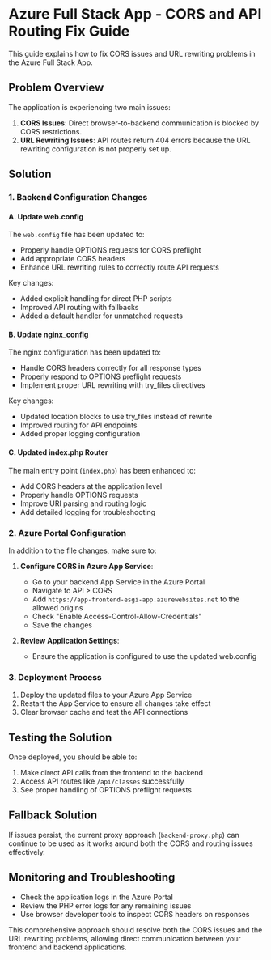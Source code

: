# Azure Full Stack App - CORS and API Routing Fix Guide

This guide explains how to fix CORS issues and URL rewriting problems in the Azure Full Stack App.

## Problem Overview

The application is experiencing two main issues:

1. **CORS Issues**: Direct browser-to-backend communication is blocked by CORS restrictions.
2. **URL Rewriting Issues**: API routes return 404 errors because the URL rewriting configuration is not properly set up.

## Solution

### 1. Backend Configuration Changes

#### A. Update web.config

The `web.config` file has been updated to:

- Properly handle OPTIONS requests for CORS preflight
- Add appropriate CORS headers
- Enhance URL rewriting rules to correctly route API requests

Key changes:

- Added explicit handling for direct PHP scripts
- Improved API routing with fallbacks
- Added a default handler for unmatched requests

#### B. Update nginx_config

The nginx configuration has been updated to:

- Handle CORS headers correctly for all response types
- Properly respond to OPTIONS preflight requests
- Implement proper URL rewriting with try_files directives

Key changes:

- Updated location blocks to use try_files instead of rewrite
- Improved routing for API endpoints
- Added proper logging configuration

#### C. Updated index.php Router

The main entry point (`index.php`) has been enhanced to:

- Add CORS headers at the application level
- Properly handle OPTIONS requests
- Improve URI parsing and routing logic
- Add detailed logging for troubleshooting

### 2. Azure Portal Configuration

In addition to the file changes, make sure to:

1. **Configure CORS in Azure App Service**:

      - Go to your backend App Service in the Azure Portal
      - Navigate to API > CORS
      - Add `https://app-frontend-esgi-app.azurewebsites.net` to the allowed origins
      - Check "Enable Access-Control-Allow-Credentials"
      - Save the changes

2. **Review Application Settings**:
      - Ensure the application is configured to use the updated web.config

### 3. Deployment Process

1. Deploy the updated files to your Azure App Service
2. Restart the App Service to ensure all changes take effect
3. Clear browser cache and test the API connections

## Testing the Solution

Once deployed, you should be able to:

1. Make direct API calls from the frontend to the backend
2. Access API routes like `/api/classes` successfully
3. See proper handling of OPTIONS preflight requests

## Fallback Solution

If issues persist, the current proxy approach (`backend-proxy.php`) can continue to be used as it works around both the CORS and routing issues effectively.

## Monitoring and Troubleshooting

- Check the application logs in the Azure Portal
- Review the PHP error logs for any remaining issues
- Use browser developer tools to inspect CORS headers on responses

This comprehensive approach should resolve both the CORS issues and the URL rewriting problems, allowing direct communication between your frontend and backend applications.
